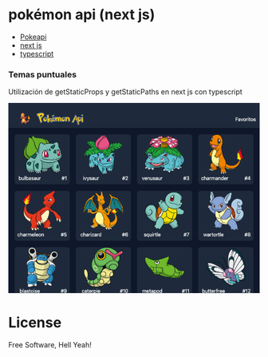 # pokémon api (next js)

- [Pokeapi](https://pokeapi.co/)
- [next js](https://nextjs.org/)
- [typescript](https://www.typescriptlang.org/)

### Temas puntuales

Utilización de getStaticProps y getStaticPaths en next js con typescript

<img src="./img.png">

# License

Free Software, Hell Yeah!
